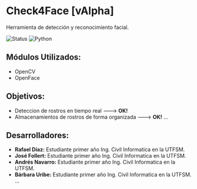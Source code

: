 # Check4Face [vAlpha]
Herramienta de detección y reconocimiento facial.

![Status](https://img.shields.io/badge/version-alpha-yellow.svg)
![Python](https://img.shields.io/badge/python-2.7-blue.svg)

## Módulos Utilizados:
* OpenCV
* OpenFace

## Objetivos:
* Deteccion de rostros en tiempo real             --->  __OK!__
* Almacenamientos de rostros de forma organizada  --->  __OK!__
...

## Desarrolladores:
* __Rafael Díaz:__ Estudiante primer año Ing. Civil Informatica en la UTFSM.
* __José Follert:__ Estudiante primer año Ing. Civil Informatica en la UTFSM.
* __Andrés Navarro:__ Estudiante primer año Ing. Civil Informatica en la UTFSM.
* __Bárbara Uribe:__ Estudiante primer año Ing. Civil Informatica en la UTFSM.
...
